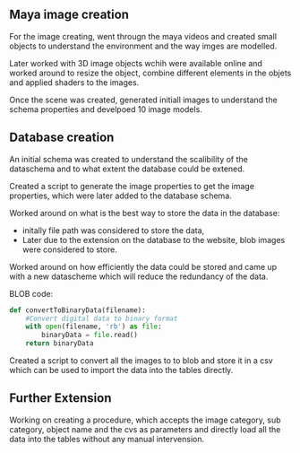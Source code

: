 
## Maya image creation

For the image creating, went througn the maya videos and created small objects to understand the environment and the way imges are modelled.

Later worked with 3D image objects wchih were available online and worked around to resize the object, combine different elements in the objets and applied shaders to the images.

Once the scene was created, generated initiall images to understand the schema properties and develpoed 10 image models.


## Database creation

An initial schema was created to understand the scalibility of the dataschema and to what extent the database could be extened.

Created a script to generate the image properties to get the image properties, which were later added to the database schema.

Worked around on what is the best way to store the data in the database:
- initally file path was considered to store the data,
- Later due to the extension on the database to the website, blob images were considered to store.

Worked around on how efficiently the data could be stored and came up with a new datascheme which will reduce the redundancy of the data.

BLOB code:

``` python
def convertToBinaryData(filename):
    #Convert digital data to binary format
    with open(filename, 'rb') as file:
        binaryData = file.read()
    return binaryData
  ```
    
 Created a script to convert all the images to to blob and store it in a csv which can be used to import the data into the tables directly.
    
## Further Extension

Working on creating a procedure, which accepts the image category, sub category, object name and the cvs as parameters and directly load all the data into the tables without any manual intervension.

